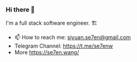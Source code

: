 ### Hi there 👋

I'm a full stack software engineer. 🏗

- 📫 How to reach me: siyuan.se7en@gmail.com
- Telegram Channel: https://t.me/se7enw
- More https://se7en.wang/ 

<!--
**0neSe7en/0neSe7en** is a ✨ _special_ ✨ repository because its `README.md` (this file) appears on your GitHub profile.

Here are some ideas to get you started:

- 🔭 I’m currently working on ...
- 🌱 I’m currently learning ...
- 👯 I’m looking to collaborate on ...
- 🤔 I’m looking for help with ...
- 💬 Ask me about ...
- 📫 How to reach me: ...
- 😄 Pronouns: ...
- ⚡ Fun fact: ...
-->
